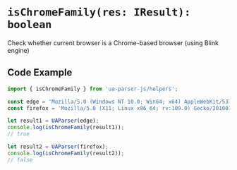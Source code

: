 # `isChromeFamily(res: IResult): boolean`

Check whether current browser is a Chrome-based browser (using Blink engine)

## Code Example

```js
import { isChromeFamily } from 'ua-parser-js/helpers';

const edge = 'Mozilla/5.0 (Windows NT 10.0; Win64; x64) AppleWebKit/537.36 (KHTML, like Gecko) Chrome/119.0.0.0 Safari/537.36 Edg/119.0.2151.58';
const firefox = 'Mozilla/5.0 (X11; Linux x86_64; rv:109.0) Gecko/20100101 Firefox/111.0';

let result1 = UAParser(edge);
console.log(isChromeFamily(result1));
// true

let result2 = UAParser(firefox);
console.log(isChromeFamily(result2)); 
// false
```